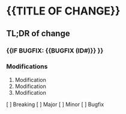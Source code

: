 
# {{TITLE OF CHANGE}}

## TL;DR of change

### {{IF BUGFIX: {{BUGFIX (ID#)}} }}

### Modifications
1. Modification
2. Modification
3. Modification

[ ] Breaking
[ ] Major
[ ] Minor
[ ] Bugfix
